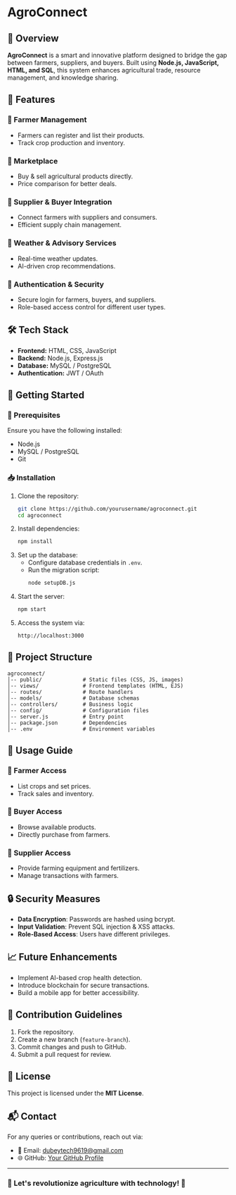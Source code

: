 # AgroConnect

## 🌱 Overview
**AgroConnect** is a smart and innovative platform designed to bridge the gap between farmers, suppliers, and buyers. Built using **Node.js, JavaScript, HTML, and SQL**, this system enhances agricultural trade, resource management, and knowledge sharing.

## 🎯 Features
### 🔹 Farmer Management
- Farmers can register and list their products.
- Track crop production and inventory.

### 🔹 Marketplace
- Buy & sell agricultural products directly.
- Price comparison for better deals.

### 🔹 Supplier & Buyer Integration
- Connect farmers with suppliers and consumers.
- Efficient supply chain management.

### 🔹 Weather & Advisory Services
- Real-time weather updates.
- AI-driven crop recommendations.

### 🔹 Authentication & Security
- Secure login for farmers, buyers, and suppliers.
- Role-based access control for different user types.

## 🛠️ Tech Stack
- **Frontend:** HTML, CSS, JavaScript
- **Backend:** Node.js, Express.js
- **Database:** MySQL / PostgreSQL
- **Authentication:** JWT / OAuth

## 🚀 Getting Started
### 🔧 Prerequisites
Ensure you have the following installed:
- Node.js
- MySQL / PostgreSQL
- Git

### 📥 Installation
1. Clone the repository:
   ```bash
   git clone https://github.com/yourusername/agroconnect.git
   cd agroconnect
   ```
2. Install dependencies:
   ```bash
   npm install
   ```
3. Set up the database:
   - Configure database credentials in `.env`.
   - Run the migration script:
     ```bash
     node setupDB.js
     ```
4. Start the server:
   ```bash
   npm start
   ```
5. Access the system via:
   ```
   http://localhost:3000
   ```

## 📂 Project Structure
```
agroconnect/
│-- public/             # Static files (CSS, JS, images)
│-- views/              # Frontend templates (HTML, EJS)
│-- routes/             # Route handlers
│-- models/             # Database schemas
│-- controllers/        # Business logic
│-- config/             # Configuration files
│-- server.js           # Entry point
│-- package.json        # Dependencies
│-- .env                # Environment variables
```

## 🎯 Usage Guide
### 🔹 Farmer Access
- List crops and set prices.
- Track sales and inventory.

### 🔹 Buyer Access
- Browse available products.
- Directly purchase from farmers.

### 🔹 Supplier Access
- Provide farming equipment and fertilizers.
- Manage transactions with farmers.

## 🔒 Security Measures
- **Data Encryption**: Passwords are hashed using bcrypt.
- **Input Validation**: Prevent SQL injection & XSS attacks.
- **Role-Based Access**: Users have different privileges.

## 📈 Future Enhancements
- Implement AI-based crop health detection.
- Introduce blockchain for secure transactions.
- Build a mobile app for better accessibility.

## 🤝 Contribution Guidelines
1. Fork the repository.
2. Create a new branch (`feature-branch`).
3. Commit changes and push to GitHub.
4. Submit a pull request for review.

## 📜 License
This project is licensed under the **MIT License**.

## 📬 Contact
For any queries or contributions, reach out via:
- 📧 Email: dubeytech9619@gmail.com
- 🌐 GitHub: [Your GitHub Profile](https://github.com/Dubey411)

---
### 🚀 Let's revolutionize agriculture with technology! 🌾

